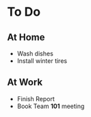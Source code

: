 # To Do
## At Home
* Wash dishes
* Install winter tires
## At Work
* Finish Report
* Book Team **101** meeting